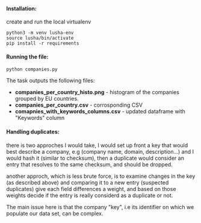 #### Installation:

create and run the local virtualenv

```
python3 -m venv lusha-env
source lusha/bin/activate
pip install -r requirements
```


#### Running the file:
`python companies.py`

The task outputs the following files:
* **companies_per_country_histo.png** - histogram of the companies grouped by EU countries.
* **companies_per_country.csv** - corrosponding CSV
* **comapnies_with_keywords_columns.csv** - updated dataframe with "Keywords" column 


#### Handling duplicates:
there is two approches I would take, 
I would set up front a key that would best describe a company, e.g (company name, domain, description...) 
and I would hash it (similar to checksum), then a duplicate would consider an entry that resolves to the same checksum, and should be dropped.

another approch, which is less brute force, 
is to examine changes in the key (as described above) and comparing it to a new entry (suspected duplicates) give each field differences a weight, and based on those weights decide if the entry is really considerd as a duplicate or not.

The main issue here is that the company "key", i.e its identifier on which we populate our data set, can be complex.

